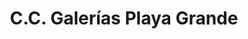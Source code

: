 ---
title: "C.C. Galerías Playa Grande"
url: /catia-la-mar/c-c-galerias-playa-grande/
shop: centro comercial
---